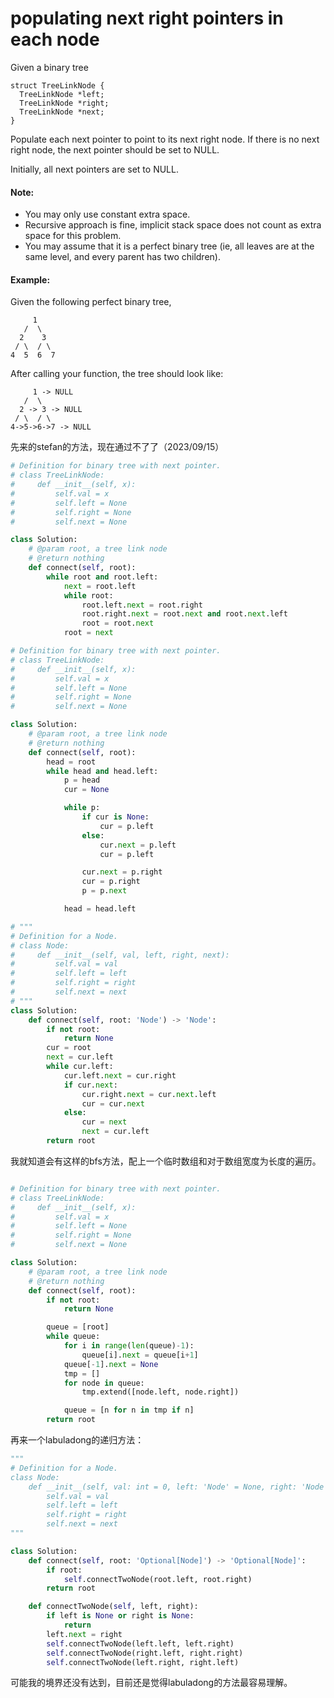 # populating next right pointers in each node

Given a binary tree
```
struct TreeLinkNode {
  TreeLinkNode *left;
  TreeLinkNode *right;
  TreeLinkNode *next;
}
```
Populate each next pointer to point to its next right node. If there is no next right node, the next pointer should be set to NULL.

Initially, all next pointers are set to NULL.

#### Note:

* You may only use constant extra space.
* Recursive approach is fine, implicit stack space does not count as extra space for this problem.
* You may assume that it is a perfect binary tree (ie, all leaves are at the same level, and every parent has two children).

#### Example:

Given the following perfect binary tree,
```
     1
   /  \
  2    3
 / \  / \
4  5  6  7
```
After calling your function, the tree should look like:
```
     1 -> NULL
   /  \
  2 -> 3 -> NULL
 / \  / \
4->5->6->7 -> NULL
```

先来的stefan的方法，现在通过不了了（2023/09/15）

```python
# Definition for binary tree with next pointer.
# class TreeLinkNode:
#     def __init__(self, x):
#         self.val = x
#         self.left = None
#         self.right = None
#         self.next = None

class Solution:
    # @param root, a tree link node
    # @return nothing
    def connect(self, root):
        while root and root.left:
            next = root.left
            while root:
                root.left.next = root.right
                root.right.next = root.next and root.next.left
                root = root.next
            root = next
```

```python
# Definition for binary tree with next pointer.
# class TreeLinkNode:
#     def __init__(self, x):
#         self.val = x
#         self.left = None
#         self.right = None
#         self.next = None

class Solution:
    # @param root, a tree link node
    # @return nothing
    def connect(self, root):
        head = root
        while head and head.left:
            p = head
            cur = None

            while p:
                if cur is None:
                    cur = p.left
                else:
                    cur.next = p.left
                    cur = p.left

                cur.next = p.right
                cur = p.right
                p = p.next

            head = head.left
```

```Python
# """
# Definition for a Node.
# class Node:
#     def __init__(self, val, left, right, next):
#         self.val = val
#         self.left = left
#         self.right = right
#         self.next = next
# """
class Solution:
    def connect(self, root: 'Node') -> 'Node':
        if not root:
            return None
        cur = root
        next = cur.left
        while cur.left:
            cur.left.next = cur.right
            if cur.next:
                cur.right.next = cur.next.left
                cur = cur.next
            else:
                cur = next
                next = cur.left
        return root
```

我就知道会有这样的bfs方法，配上一个临时数组和对于数组宽度为长度的遍历。

```Python

# Definition for binary tree with next pointer.
# class TreeLinkNode:
#     def __init__(self, x):
#         self.val = x
#         self.left = None
#         self.right = None
#         self.next = None

class Solution:
    # @param root, a tree link node
    # @return nothing
    def connect(self, root):
        if not root:
            return None

        queue = [root]
        while queue:
            for i in range(len(queue)-1):
                queue[i].next = queue[i+1]
            queue[-1].next = None
            tmp = []
            for node in queue:
                tmp.extend([node.left, node.right])

            queue = [n for n in tmp if n]
        return root
```

再来一个labuladong的递归方法：

```python
"""
# Definition for a Node.
class Node:
    def __init__(self, val: int = 0, left: 'Node' = None, right: 'Node' = None, next: 'Node' = None):
        self.val = val
        self.left = left
        self.right = right
        self.next = next
"""

class Solution:
    def connect(self, root: 'Optional[Node]') -> 'Optional[Node]':
        if root:
            self.connectTwoNode(root.left, root.right)
        return root

    def connectTwoNode(self, left, right):
        if left is None or right is None:
            return 
        left.next = right
        self.connectTwoNode(left.left, left.right)
        self.connectTwoNode(right.left, right.right)
        self.connectTwoNode(left.right, right.left)
```

可能我的境界还没有达到，目前还是觉得labuladong的方法最容易理解。